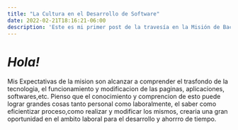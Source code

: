 ```yaml
---
title: "La Cultura en el Desarrollo de Software"
date: 2022-02-21T18:16:21-06:00
description: 'Este es mi primer post de la travesía en la Misión de Backend con Node JS de Launch X.'
---
```


# *Hola!*

Mis Expectativas de la mision son alcanzar a comprender el trasfondo de la tecnologia, el funcionamiento y modificacion de las paginas, aplicaciones, softwares,etc.
Pienso que el conocimiento y comprencion de esto puede lograr grandes cosas tanto personal como laboralmente, el saber como eficientizar proceso,como realizar y modificar los mismos, crearia una gran oportunidad en el ambito laboral para el desarrollo y ahorrro de tiempo.
